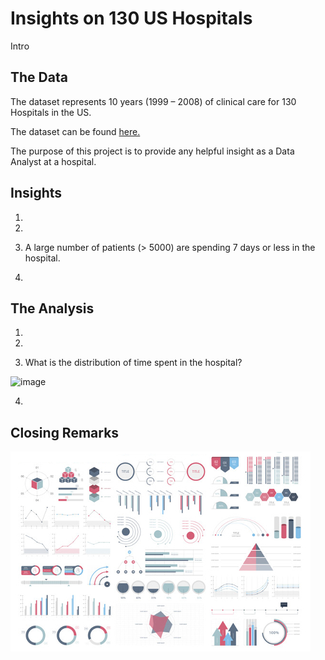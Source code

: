 # Insights on 130 US Hospitals

Intro


## The Data

The dataset represents 10 years (1999 – 2008) of clinical care for 130 Hospitals in the US. 
 
The dataset can be found [here.](https://www.kaggle.com/code/iabhishekofficial/prediction-on-hospital-readmission/data?select=diabetic_data.csv)

The purpose of this project is to provide any helpful insight as a Data Analyst at a hospital. 

## Insights

1.

2.

3. A large number of patients (> 5000) are spending 7 days or less in the hospital. 

4. 

## The Analysis

1.


2.


3.	What is the distribution of time spent in the hospital?

![image](https://user-images.githubusercontent.com/120342460/216101986-28e52e55-9624-435b-804b-d2caeac23827.png)



4. 


## Closing Remarks


<img src="images/dummy_thumbnail.jpg?raw=true"/>

